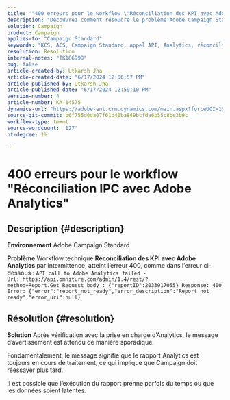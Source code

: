 ```yaml
---
title: '"400 erreurs pour le workflow \"Réconciliation des KPI avec Adobe Analytics\"'
description: "Découvrez comment résoudre le problème Adobe Campaign Standard où la réconciliation des KPI de workflow technique avec Adobe Analytics par intermittence atteint l’erreur 400."
solution: Campaign
product: Campaign
applies-to: "Campaign Standard"
keywords: "KCS, ACS, Campaign Standard, appel API, Analytics, réconciliation des KPI avec Adobe Analytics, erreur 400"
resolution: Resolution
internal-notes: "TK186999"
bug: false
article-created-by: Utkarsh Jha
article-created-date: "6/17/2024 12:56:57 PM"
article-published-by: Utkarsh Jha
article-published-date: "6/17/2024 12:59:10 PM"
version-number: 4
article-number: KA-14575
dynamics-url: "https://adobe-ent.crm.dynamics.com/main.aspx?forceUCI=1&pagetype=entityrecord&etn=knowledgearticle&id=d5e8dd10-a92c-ef11-840a-002248084fbb"
source-git-commit: b6f755d0da07f61d40ba849bcfda6b55c8be3b9c
workflow-type: tm+mt
source-wordcount: '127'
ht-degree: 1%

---
```


# 400 erreurs pour le workflow &quot;Réconciliation IPC avec Adobe Analytics&quot;

## Description {#description}


<b>Environnement</b>
Adobe Campaign Standard

<b>Problème</b>
Workflow technique <b>Réconciliation des KPI avec Adobe Analytics</b> par intermittence, atteint l’erreur 400, comme dans l’erreur ci-dessous :
`API call to Adobe Analytics failed - Url: https://api.omniture.com/admin/1.4/rest/?method=Report.Get Request body : {"reportID":2033917055} Response: 400 Error: {"error":"report_not_ready","error_description":"Report not ready","error_uri":null}`

## Résolution {#resolution}


<b>Solution</b>
Après vérification avec la prise en charge d’Analytics, le message d’avertissement est attendu de manière sporadique.

Fondamentalement, le message signifie que le rapport Analytics est toujours en cours de traitement, ce qui implique que Campaign doit réessayer plus tard.

Il est possible que l’exécution du rapport prenne parfois du temps ou que les données soient latentes.
